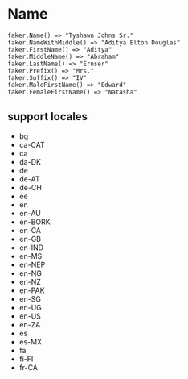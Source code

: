 # Name

```
faker.Name() => "Tyshawn Johns Sr."
faker.NameWithMiddle() => "Aditya Elton Douglas"
faker.FirstName() => "Aditya"
faker.MiddleName() => "Abraham"
faker.LastName() => "Ernser"
faker.Prefix() => "Mrs."
faker.Suffix() => "IV"
faker.MaleFirstName() => "Edward"
faker.FemaleFirstName() => "Natasha"
```

## support locales

- bg
- ca-CAT
- ca
- da-DK
- de
- de-AT
- de-CH
- ee
- en
- en-AU
- en-BORK
- en-CA
- en-GB
- en-IND
- en-MS
- en-NEP
- en-NG
- en-NZ
- en-PAK
- en-SG
- en-UG
- en-US
- en-ZA
- es
- es-MX
- fa
- fi-FI
- fr-CA
